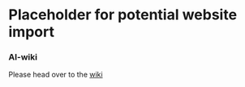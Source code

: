 # Placeholder for potential website import

### AI-wiki
Please head over to the [wiki](https://github.com/alsa64/AI-wiki/wiki)
